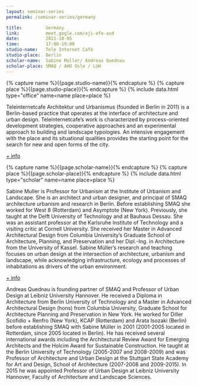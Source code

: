 ```yaml
---
layout: seminar-series
permalink: /seminar-series/germany

title:         Germany
link:          meet.gogle.com/eji-efe-asd
date:          2021-10-05
time:          17:00-19:00
studio-name:   Tele Internet Café
studio-place:  Berlin
scholar-name:  Sabine Muller/ Andreas Quednau
scholar-place: SMAQ / AHO Oslo / LUH
---
```


{% capture name %}{{page.studio-name}}{% endcapture %}
{% capture place %}{{page.studio-place}}{% endcapture %}
{% include data.html type="office" name=name place=place %}

Teleinternetcafe Architektur und Urbanismus (founded in Berlin in 2011) is a Berlin-based practice that operates at the interface of architecture and urban design. Teleinternetcafe’s work is characterized by process-oriented development strategies, cooperative approaches and an experimental approach to building and landscape typologies. An intensive engagement with the place and its situational qualities provides the starting point for the search for new and open forms of the city.

[+ info](http://teleinternetcafe.de/)

{% capture name %}{{page.scholar-name}}{% endcapture %}
{% capture place %}{{page.scholar-place}}{% endcapture %}
{% include data.html type="scholar" name=name place=place %}

Sabine Muller is Professor for Urbanism at the Institute of Urbanism and Landscape. She is an architect and urban designer, and principal of SMAQ architecture urbanism and research in Berlin. Before establishing SMAQ she worked for West 8 (Rotterdam) and Asymptote (New York). Previously, she taught at the Delft University of Technology and at Bauhaus Dessau. She was an assistant professor at the Karlsruhe Institute of Technology and a visiting critic at Cornell University. She received her Master in Advanced Architectural Design from Columbia University’s Graduate School of Architecture, Planning, and Preservation and her Dipl.-Ing. in Architecture from the University of Kassel. Sabine Müller’s research and teaching focuses on urban design at the intersection of architecture, urbanism and landscape, while acknowledging infrastructure, ecology and processes of inhabitations as drivers of the urban environment.

[+ info ](https://aho.no/en/aho-staff/sabimull)

Andreas Quednau is founding partner of SMAQ and Professor of Urban Design at Leibniz University Hannover. He received a Diploma in Architecture from Berlin University of Technology and a Master in Advanced Architectural Design (hons) from Columbia University, Graduate School for Architecture Planning and Preservation in New York. He worked for Diller Scofidio + Renfro (New York), KCAP (Rotterdam) and Arata Isozaki (Berlin) before establishing SMAQ with Sabine Müller in 2001 (2001-2005 located in Rotterdam, since 2005 located in Berlin). He has received several international awards including the Architectural Review Award for Emerging Architects and the Holcim Award for Sustainable Construction. He taught at the Berlin University of Technology (2005-2007 and 2008-2009) and was Professor of Architecture and Urban Design at the Stuttgart State Academy for Art and Design, School of Architecture (2007-2008 and 2009-2015). In 2015 he was appointed Professor of Urban Design at Leibniz University Hannover, Faculty of Architecture and Landscape Sciences.
